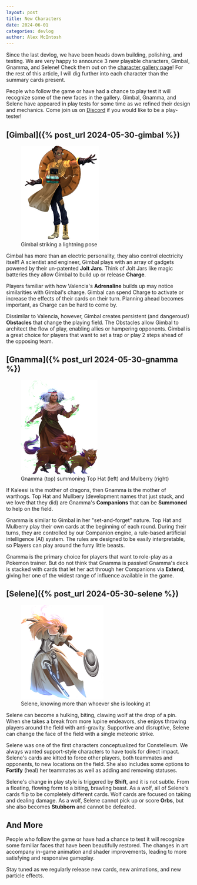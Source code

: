```yaml
---
layout: post
title: New Characters
date: 2024-06-01
categories: devlog
author: Alex McIntosh
---
```


Since the last devlog,
we have been heads down
building, polishing, and testing.
We are very happy to announce 3 new playable characters,
Gimbal, Gnamma, and Selene!
Check them out on the [character gallery page]({{site.base_url}}/characters/)!
For the rest of this article, I will dig further into each character
than the summary cards present.

People who follow the game or have had a chance to play test it
will recognize<!--end_excerpt--> some of the new faces in the gallery.
Gimbal, Gnamma, and Selene have appeared in play tests for some time
as we refined their design and mechanics.
Come join us on
[Discord](https://discord.gg/7kuX43FQsg)
if you would like to be a play-tester!

## [Gimbal]({% post_url 2024-05-30-gimbal %})

<figure>
    <img
        src="/assets/images/2024-05-30-gimbal/gimbal.png"
        alt="Full body portrait of Gimbal"
        height="256"
    >
    <figcaption>Gimbal striking a lightning pose</figcaption>
</figure>

Gimbal has more than an electric personality,
they also control electricity itself!
A scientist and engineer, Gimbal plays with an array of gadgets
powered by their un-patented **Jolt Jars**.
Think of Jolt Jars like magic batteries
they allow Gimbal to build up or release **Charge**.

Players familiar with how Valencia's **Adrenaline** builds up
may notice similarities with Gimbal's charge.
Gimbal can spend Charge to activate or increase the effects
of their cards on their turn.
Planning ahead becomes important,
as Charge can be hard to come by.

Dissimilar to Valencia, however,
Gimbal creates persistent (and dangerous!) **Obstacles**
that change the playing field.
The Obstacles allow Gimbal to architect the flow of play,
enabling allies or hampering opponents.
Gimbal is a great choice for players that want to set a trap
or play 2 steps ahead of the opposing team.

## [Gnamma]({% post_url 2024-05-30-gnamma %})

<figure>
    <img
        src="/assets/images/2024-05-30-gnamma/gnamma.png"
        alt="Full body portrait of Gnamma"
        height="256"
    >
    <figcaption>Gnamma (top) summoning Top Hat (left) and Mulberry (right)</figcaption>
</figure>

If Kaleesi is the mother of dragons,
then Gnamma is the mother of warthogs.
Top Hat and Mullbery
(development names that just stuck, and we love that they did)
are Gnamma's **Companions** that can be **Summoned** to help on the field.

Gnamma is similar to Gimbal in her "set-and-forget" nature.
Top Hat and Mulberry play their own cards at the beginning of each round.
During their turns, they are controlled by our Companion engine,
a rule-based artificial intelligence (AI) system.
The rules are designed to be easily interpretable,
so Players can play around the furry little beasts.

Gnamma is the primary choice for players that want to role-play
as a Pokemon trainer.
But do not think that Gnamma is passive!
Gnamma's deck is stacked with cards
that let her act through her Companions via **Extend**,
giving her one of the widest range of influence
available in the game.

## [Selene]({% post_url 2024-05-30-selene %})

<figure>
    <img 
        src="/assets/images/2024-05-30-selene/selene.png" 
        alt="Full body portrait of Selene"
        height="256"
    >
    <figcaption>Selene, knowing more than whoever she is looking at</figcaption>
</figure>

Selene can become a hulking, biting, clawing wolf
at the drop of a pin.
When she takes a break from more lupine endeavors,
she enjoys throwing players around the field with anti-gravity.
Supportive and disruptive,
Selene can change the face of the field
with a single meteoric strike.

Selene was one of the first characters
conceptualized for Constelleum.
We always wanted support-style characters
to have tools for direct impact.
Selene's cards are kitted to force other players,
both teammates and opponents,
to new locations on the field.
She also includes some options to **Fortify** (heal) her teammates
as well as adding and removing statuses.

Selene's change in play style is triggered by **Shift**,
and it is not subtle.
From a floating, flowing form to a biting, brawling beast.
As a wolf, all of Selene's cards flip to be completely different cards.
Wolf cards are focused on taking and dealing damage.
As a wolf, Selene cannot pick up or score **Orbs**, but she also becomes
**Stubborn** and cannot be defeated.

## And More

People who follow the game or have had a chance to test it
will recognize some familiar faces
that have been beautifully restored.
The changes in art accompany in-game animation and shader improvements,
leading to more satisfying and responsive gameplay.

Stay tuned as we regularly release
new cards, new animations, and new particle effects.
